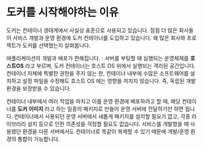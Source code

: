 # 도커를 시작해야하는 이유

도커는 컨테이너 생태계에서 사실상 표준으로 사용되고 있습니다. 점점 더 많은 회사들이 서비스 개발과 운영 환경에 도커 컨테이너를 도입하고 있습니다. 왜 많은 회사와 프로젝트가 도커를 선택했는지 살펴봅니다.

애플리케이션의 개발과 배포가 편해집니다.
: 서버를 부팅할 때 실행되는 운영체제를 **호스트OS** 라고 부르며, 도커 컨테이너는 호스트 OS 위에서 실행되는 격리된 공간입니다. 
컨테이너 자체에 특별한 권한을 주지 않는 한, 컨테이너 내부에 수많은 소프트웨어를 설치하고 설정 파일을 수정해도 호스트 OS 에는 영향을 끼치지 않습니다. 즉, 독립된 개발 환경을 보장받을 수 있습니다. 

컨테이너 내부에서 여러 작업을 마치고 이를 운영 환경에 배포하려고 할 때, 해당 컨테이너를 **도커 이미지** 라고 하는 일종의 패키지로 만들어 운영 서버에 전달하기만 하면 됩니다. 컨테이너에서 사용되던 운영 서버에서 새롭게 패키지를 설치할 필요가 없고, 각종 라이브러리 설치 등으로 인한 의존성을 걱정할 필요도 없습니다. 서비스를 개발했을 때 사용했던 환경을 다른 서버에서도 컨테이너로 똑같이 복제할 수 있기 때문에 개발/운영 환경의 통합이 가능합니다.



<!--stackedit_data:
eyJoaXN0b3J5IjpbMTA1MjIwNTUwNl19
-->